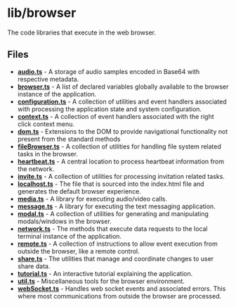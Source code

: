 # lib/browser
The code libraries that execute in the web browser.

## Files
<!-- Do not edit below this line.  Contents dynamically populated. -->

* **[audio.ts](audio.ts)**                 - A storage of audio samples encoded in Base64 with respective metadata.
* **[browser.ts](browser.ts)**             - A list of declared variables globally available to the browser instance of the application.
* **[configuration.ts](configuration.ts)** - A collection of utilities and event handlers associated with processing the application state and system configuration.
* **[context.ts](context.ts)**             - A collection of event handlers associated with the right click context menu.
* **[dom.ts](dom.ts)**                     - Extensions to the DOM to provide navigational functionality not present from the standard methods
* **[fileBrowser.ts](fileBrowser.ts)**     - A collection of utilities for handling file system related tasks in the browser.
* **[heartbeat.ts](heartbeat.ts)**         - A central location to process heartbeat information from the network.
* **[invite.ts](invite.ts)**               - A collection of utilities for processing invitation related tasks.
* **[localhost.ts](localhost.ts)**         - The file that is sourced into the index.html file and generates the default browser experience.
* **[media.ts](media.ts)**                 - A library for executing audio/video calls.
* **[message.ts](message.ts)**             - A library for executing the text messaging application.
* **[modal.ts](modal.ts)**                 - A collection of utilities for generating and manipulating modals/windows in the browser.
* **[network.ts](network.ts)**             - The methods that execute data requests to the local terminal instance of the application.
* **[remote.ts](remote.ts)**               - A collection of instructions to allow event execution from outside the browser, like a remote control.
* **[share.ts](share.ts)**                 - The utilities that manage and coordinate changes to user share data.
* **[tutorial.ts](tutorial.ts)**           - An interactive tutorial explaining the application.
* **[util.ts](util.ts)**                   - Miscellaneous tools for the browser environment.
* **[webSocket.ts](webSocket.ts)**         - Handles web socket events and associated errors. This where most communications from outside the browser are processed.